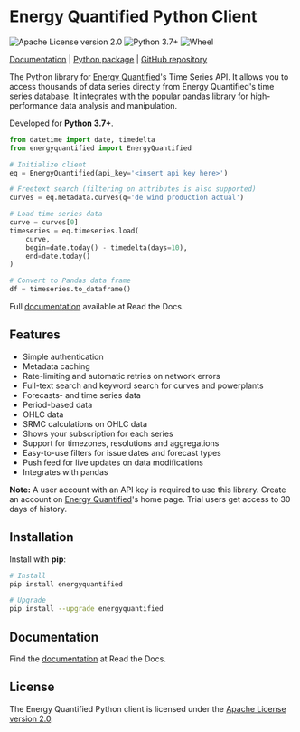 # Energy Quantified Python Client

![Apache License version 2.0](https://img.shields.io/github/license/energyquantified/eq-python-client?style=flat "Apache License version 2.0")
![Python 3.7+](https://img.shields.io/pypi/pyversions/energyquantified.svg?style=flat "Python versions")
![Wheel](https://img.shields.io/pypi/wheel/energyquantified "Wheel")

[Documentation](https://energyquantified-python.readthedocs.io) |
[Python package](https://pypi.org/project/energyquantified/) |
[GitHub repository](https://github.com/energyquantified/eq-python-client)

The Python library for [Energy Quantified](https://www.energyquantified.com)'s
Time Series API. It allows you to access thousands of data series directly from
Energy Quantified's time series database. It integrates with the popular
[pandas](https://pandas.pydata.org/docs/) library for high-performance data
analysis and manipulation.

Developed for **Python 3.7+**.

```python
from datetime import date, timedelta
from energyquantified import EnergyQuantified

# Initialize client
eq = EnergyQuantified(api_key='<insert api key here>')

# Freetext search (filtering on attributes is also supported)
curves = eq.metadata.curves(q='de wind production actual')

# Load time series data
curve = curves[0]
timeseries = eq.timeseries.load(
    curve,
    begin=date.today() - timedelta(days=10),
    end=date.today()
)

# Convert to Pandas data frame
df = timeseries.to_dataframe()
```

Full [documentation](https://energyquantified-python.readthedocs.io) available
at Read the Docs.

## Features

- Simple authentication
- Metadata caching
- Rate-limiting and automatic retries on network errors
- Full-text search and keyword search for curves and powerplants
- Forecasts- and time series data
- Period-based data
- OHLC data
- SRMC calculations on OHLC data
- Shows your subscription for each series
- Support for timezones, resolutions and aggregations
- Easy-to-use filters for issue dates and forecast types
- Push feed for live updates on data modifications
- Integrates with pandas

**Note:** A user account with an API key is required to use this library.
Create an account on [Energy Quantified](https://www.energyquantified.com)'s
home page. Trial users get access to 30 days of history.

## Installation

Install with **pip**:

```bash
# Install
pip install energyquantified

# Upgrade
pip install --upgrade energyquantified
```

## Documentation

Find the [documentation](https://energyquantified-python.readthedocs.io) at
Read the Docs.

## License

The Energy Quantified Python client is licensed under the
[Apache License version 2.0](https://opensource.org/licenses/Apache-2.0).

